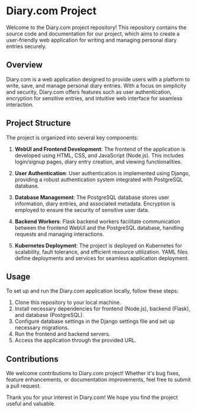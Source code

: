 # Diary.com Project

Welcome to the Diary.com project repository! This repository contains the source code and documentation for our project, which aims to create a user-friendly web application for writing and managing personal diary entries securely.

## Overview

Diary.com is a web application designed to provide users with a platform to write, save, and manage personal diary entries. With a focus on simplicity and security, Diary.com offers features such as user authentication, encryption for sensitive entries, and intuitive web interface for seamless interaction.

## Project Structure

The project is organized into several key components:

1. **WebUI and Frontend Development**: The frontend of the application is developed using HTML, CSS, and JavaScript (Node.js). This includes login/signup pages, diary entry creation, and viewing functionalities.

2. **User Authentication**: User authentication is implemented using Django, providing a robust authentication system integrated with PostgreSQL database.

3. **Database Management**: The PostgreSQL database stores user information, diary entries, and associated metadata. Encryption is employed to ensure the security of sensitive user data.

4. **Backend Workers**: Flask backend workers facilitate communication between the frontend WebUI and the PostgreSQL database, handling requests and managing interactions.

5. **Kubernetes Deployment**: The project is deployed on Kubernetes for scalability, fault tolerance, and efficient resource utilization. YAML files define deployments and services for seamless application deployment.

## Usage

To set up and run the Diary.com application locally, follow these steps:

1. Clone this repository to your local machine.
2. Install necessary dependencies for frontend (Node.js), backend (Flask), and database (PostgreSQL).
3. Configure database settings in the Django settings file and set up necessary migrations.
4. Run the frontend and backend servers.
5. Access the application through the provided URL.

## Contributions

We welcome contributions to Diary.com project! Whether it's bug fixes, feature enhancements, or documentation improvements, feel free to submit a pull request. 

Thank you for your interest in Diary.com! We hope you find the project useful and valuable.
